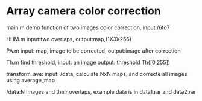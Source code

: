 # Array camera color correction
main.m   demo function of two images color correction, input:/6to7

HHM.m    input:two overlaps, output:map,(1X3X256)

PA.m    input: map, image to be corrected, output:image after correction

Th.m   find threshold, input: an image   output: threshold Th([0,255])

transform_ave: input: /data, calculate NxN maps, and correcte all images using average_map

/data:N images and their overlaps, example data is in data1.rar and data2.rar
